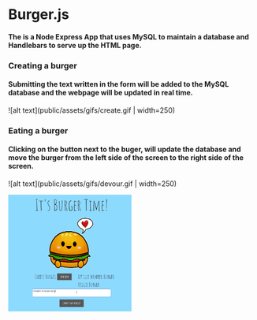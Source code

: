 # Burger.js

#### The is a Node Express App that uses MySQL to maintain a database and Handlebars to serve up the HTML page.

### Creating a burger

#### Submitting the text written in the form will be added to the MySQL database and the webpage will be updated in real time.

![alt text](public/assets/gifs/create.gif | width=250)

### Eating a burger

#### Clicking on the button next to the buger, will update the database and move the burger from the left side of the screen to the right side of the screen.

![alt text](public/assets/gifs/devour.gif | width=250)

<img src="public/assets/gifs/create.gif" alt="create" width="250"> 